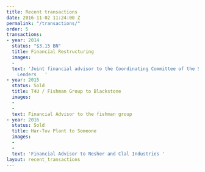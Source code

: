 ```yaml
---
title: Recent transactions
date: 2016-11-02 11:24:00 Z
permalink: "/transactions/"
order: 5
transactions:
- year: 2014
  status: "$3.15 BN"
  title: Financial Restructuring
  images:
  - 
  text: 'Joint financial advisor to the Coordinating Committee of the Secured Vessel
    Lenders   '
- year: 2015
  status: Sold
  title: T4U / Fishman Group to Blackstone
  images:
  - 
  - 
  text: Financial Advisor to the fishman group
- year: 2016
  status: Sold
  title: Har-Tuv Plant to Someone
  images:
  - 
  - 
  text: 'Financial Advisor to Nesher and Clal Industries '
layout: recent_transactions
---
```


